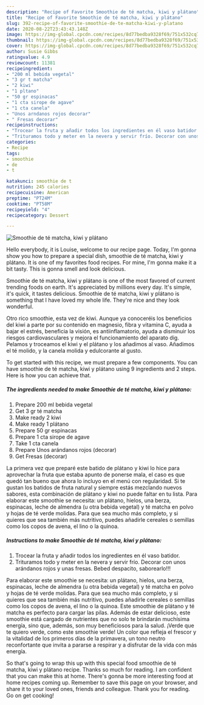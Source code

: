 ```yaml
---
description: "Recipe of Favorite Smoothie de té matcha, kiwi y plátano"
title: "Recipe of Favorite Smoothie de té matcha, kiwi y plátano"
slug: 392-recipe-of-favorite-smoothie-de-te-matcha-kiwi-y-platano
date: 2020-08-22T23:43:43.148Z
image: https://img-global.cpcdn.com/recipes/8d77bedba9328f69/751x532cq70/smoothie-de-te-matcha-kiwi-y-platano-foto-principal.jpg
thumbnail: https://img-global.cpcdn.com/recipes/8d77bedba9328f69/751x532cq70/smoothie-de-te-matcha-kiwi-y-platano-foto-principal.jpg
cover: https://img-global.cpcdn.com/recipes/8d77bedba9328f69/751x532cq70/smoothie-de-te-matcha-kiwi-y-platano-foto-principal.jpg
author: Susie Gibbs
ratingvalue: 4.9
reviewcount: 11381
recipeingredient:
- "200 ml bebida vegetal"
- "3 gr t matcha"
- "2 kiwi"
- "1 pltano"
- "50 gr espinacas"
- "1 cta sirope de agave"
- "1 cta canela"
- "Unos arndanos rojos decorar"
- " Fresas decorar"
recipeinstructions:
- "Trocear la fruta y añadir todos los ingredientes en él vaso batidor."
- "Trituramos todo y meter en la nevera y servir frío. Decorar con unos arándanos rojos y unas fresas. Bebed despacito, saborearlo!!!"
categories:
- Recipe
tags:
- smoothie
- de
- t

katakunci: smoothie de t 
nutrition: 245 calories
recipecuisine: American
preptime: "PT24M"
cooktime: "PT58M"
recipeyield: "4"
recipecategory: Dessert

---
```



![Smoothie de té matcha, kiwi y plátano](https://img-global.cpcdn.com/recipes/8d77bedba9328f69/751x532cq70/smoothie-de-te-matcha-kiwi-y-platano-foto-principal.jpg)

Hello everybody, it is Louise, welcome to our recipe page. Today, I'm gonna show you how to prepare a special dish, smoothie de té matcha, kiwi y plátano. It is one of my favorites food recipes. For mine, I'm gonna make it a bit tasty. This is gonna smell and look delicious.

Smoothie de té matcha, kiwi y plátano is one of the most favored of current trending foods on earth. It's appreciated by millions every day. It's simple, it's quick, it tastes delicious. Smoothie de té matcha, kiwi y plátano is something that I have loved my whole life. They're nice and they look wonderful.

Otro rico smoothie, esta vez de kiwi. Aunque ya conoceréis los beneficios del kiwi a parte por su contenido en magnesio, fibra y vitamina C, ayuda a bajar el estrés, beneficia la visión, es antiinflamatorio, ayuda a disminuir los riesgos cardiovasculares y mejora el funcionamiento del aparato dig. Pelamos y troceamos el kiwi y el plátano y los añadimos al vaso. Añadimos el té molido, y la canela molida y edulcorante al gusto.


To get started with this recipe, we must prepare a few components. You can have smoothie de té matcha, kiwi y plátano using 9 ingredients and 2 steps. Here is how you can achieve that.

<!--inarticleads1-->

##### The ingredients needed to make Smoothie de té matcha, kiwi y plátano:

1. Prepare 200 ml bebida vegetal
1. Get 3 gr té matcha
1. Make ready 2 kiwi
1. Make ready 1 plátano
1. Prepare 50 gr espinacas
1. Prepare 1 cta sirope de agave
1. Take 1 cta canela
1. Prepare Unos arándanos rojos (decorar)
1. Get  Fresas (decorar)


La primera vez que preparé este batido de plátano y kiwi lo hice para aprovechar la fruta que estaba apunto de ponerse mala, el caso es que quedó tan bueno que ahora lo incluyo en el menú con regularidad. Si te gustan los batidos de fruta natural y siempre estás mezclando nuevos sabores, esta combinación de plátano y kiwi no puede faltar en tu lista. Para elaborar este smoothie se necesita: un plátano, hielos, una berza, espinacas, leche de almendra (u otra bebida vegetal) y té matcha en polvo y hojas de té verde molidas. Para que sea mucho más completo, y si quieres que sea también más nutritivo, puedes añadirle cereales o semillas como los copos de avena, el lino o la quinoa. 

<!--inarticleads2-->

##### Instructions to make Smoothie de té matcha, kiwi y plátano:

1. Trocear la fruta y añadir todos los ingredientes en él vaso batidor.
1. Trituramos todo y meter en la nevera y servir frío. Decorar con unos arándanos rojos y unas fresas. Bebed despacito, saborearlo!!!


Para elaborar este smoothie se necesita: un plátano, hielos, una berza, espinacas, leche de almendra (u otra bebida vegetal) y té matcha en polvo y hojas de té verde molidas. Para que sea mucho más completo, y si quieres que sea también más nutritivo, puedes añadirle cereales o semillas como los copos de avena, el lino o la quinoa. Este smoothie de plátano y té matcha es perfecto para cargar las pilas. Además de estar delicioso, este smoothie está cargado de nutrientes que no solo te brindarán muchísima energía, sino que, además, son muy beneficiosos para la salud. ¡Verde que te quiero verde, como este smoothie verde! Un color que refleja el frescor y la vitalidad de los primeros días de la primavera, un tono neutro reconfortante que invita a pararse a respirar y a disfrutar de la vida con más energía. 

So that's going to wrap this up with this special food smoothie de té matcha, kiwi y plátano recipe. Thanks so much for reading. I am confident that you can make this at home. There's gonna be more interesting food at home recipes coming up. Remember to save this page on your browser, and share it to your loved ones, friends and colleague. Thank you for reading. Go on get cooking!
